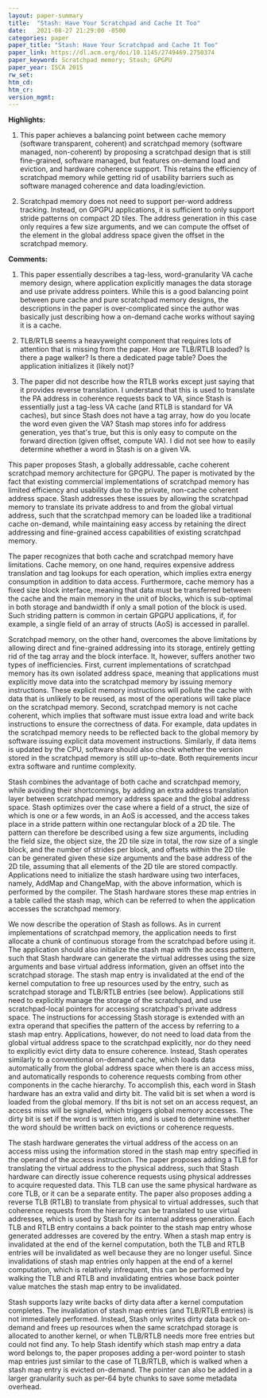 ```yaml
---
layout: paper-summary
title:  "Stash: Have Your Scratchpad and Cache It Too"
date:   2021-08-27 21:29:00 -0500
categories: paper
paper_title: "Stash: Have Your Scratchpad and Cache It Too"
paper_link: https://dl.acm.org/doi/10.1145/2749469.2750374
paper_keyword: Scratchpad memory; Stash; GPGPU
paper_year: ISCA 2015
rw_set:
htm_cd:
htm_cr:
version_mgmt:
---
```


**Highlights:**

1. This paper achieves a balancing point between cache memory (software transparent, coherent) and 
   scratchpad memory (software managed, non-coherent) by proposing a scratchpad design that is still
   fine-grained, software managed, but features on-demand load and eviction, and hardware coherence
   support.
   This retains the efficiency of scratchpad memory while getting rid of usability barriers such as 
   software managed coherence and data loading/eviction.

2. Scratchpad memory does not need to support per-word address tracking. Instead, on GPGPU
   applications, it is sufficient to only support stride patterns on compact 2D tiles. 
   The address generation in this case only requires a few size arguments, and we can compute the offset of the 
   element in the global address space given the offset in the scratchpad memory.

**Comments:**

1. This paper essentially describes a tag-less, word-granularity VA cache memory design, where application explicitly 
   manages the data storage and use private address pointers.
   While this is a good balancing point between pure cache and pure scratchpad memory designs, the descriptions
   in the paper is over-complicated since the author was basically just describing how a on-demand cache works 
   without saying it is a cache.

2. TLB/RTLB seems a heavyweight component that requires lots of attention that is missing from the paper. 
   How are TLB/RTLB loaded? Is there a page walker? Is there a dedicated page table? Does the application 
   initializes it (likely not)?

3. The paper did not describe how the RTLB works except just saying that it provides reverse translation.
   I understand that this is used to translate the PA address in coherence requests back to VA, since 
   Stash is essentially just a tag-less VA cache (and RTLB is standard for VA caches), but since Stash does not
   have a tag array, how do you locate the word even given the VA? Stash map stores info for address generation,
   yes that's true, but this is only easy to compute on the forward direction (given offset, compute VA).
   I did not see how to easily determine whether a word in Stash is on a given VA.

This paper proposes Stash, a globally addressable, cache coherent scratchpad memory architecture for GPGPU. 
The paper is motivated by the fact that existing commercial implementations of scratchpad memory has limited efficiency
and usability due to the private, non-cache coherent address space. Stash addresses these issues by allowing the
scratchpad memory to translate its private address to and from the global virtual address, such that the scratchpad
memory can be loaded like a traditional cache on-demand, while maintaining easy access by retaining the direct 
addressing and fine-grained access capabilities of existing scratchpad memory.

The paper recognizes that both cache and scratchpad memory have limitations. Cache memory, on one hand, requires 
expensive address translation and tag lookups for each operation, which implies extra energy consumption in addition to
data access. Furthermore, cache memory has a fixed size block interface, meaning that data must be transferred between
the cache and the main memory in the unit of blocks, which is sub-optimal in both storage and bandwidth if only
a small potion of the block is used. Such striding pattern is common in certain GPGPU applications, if, for example, a 
single field of an array of structs (AoS) is accessed in parallel.

Scratchpad memory, on the other hand, overcomes the above limitations by allowing direct and fine-grained addressing 
into its storage, entirely getting rid of the tag array and the block interface.
It, however, suffers another two types of inefficiencies.
First, current implementations of scratchpad memory has its own isolated address space, meaning that applications must
explicitly move data into the scratchpad memory by issuing memory instructions. These explicit memory instructions 
will pollute the cache with data that is unlikely to be reused, as most of the operations will take place on the
scratchpad memory.
Second, scratchpad memory is not cache coherent, which implies that software must issue extra load and write back
instructions to ensure the correctness of data. For example, data updates in the scratchpad memory needs to be reflected
back to the global memory by software issuing explicit data movement instructions. Similarly, if data
items is updated by the CPU, software should also check whether the version stored in the scratchpad memory is
still up-to-date. Both requirements incur extra software and runtime complexity.

Stash combines the advantage of both cache and scratchpad memory, while avoiding their shortcomings, by adding an extra
address translation layer between scratchpad memory address space and the global address space.
Stash optimizes over the case where a field of a struct, the size of which is one or a few words, in an AoS is accessed,
and the access takes place in a stride pattern within one rectangular block of a 2D tile.
The pattern can therefore be described using a few size arguments, including the field size, the object size, the 2D
tile size in total, the row size of a single block, and the number of strides per block, and offsets within the 2D
tile can be generated given these size arguments and the base address of the 2D tile, assuming that all elements of 
the 2D tile are stored compactly.
Applications need to initialize the stash hardware using two interfaces, namely, AddMap and ChangeMap, with the above
information, which is performed by the compiler.
The Stash hardware stores these map entries in a table called the stash map, which can be referred to when the 
application accesses the scratchpad memory.

We now describe the operation of Stash as follows. As in current implementations of scratchpad memory, the 
application needs to first allocate a chunk of continuous storage from the scratchpad before using it.
The application should also initialize the stash map with the access pattern, such that Stash hardware can generate
the virtual addresses using the size arguments and base virtual address information, given an offset into the 
scratchpad storage.
The stash map entry is invalidated at the end of the kernel computation to free up resources used by the entry,
such as scratchpad storage and TLB/RTLB entries (see below).
Applications still need to explicitly manage the storage of the scratchpad, and use scratchpad-local pointers for 
accessing scratchpad's private address space.
The instructions for accessing Stash storage is extended with an extra operand that specifies the pattern of the 
access by referring to a stash map entry.
Applications, however, do not need to load data from the global virtual address space to the scratchpad explicitly,
nor do they need to explicitly evict dirty data to ensure coherence. 
Instead, Stash operates similarly to a conventional on-demand cache, which loads data automatically from the 
global address space when there is an access miss, and automatically responds to coherence requests combing from
other components in the cache hierarchy. 
To accomplish this, each word in Stash hardware has an extra valid and dirty bit. The valid bit is set when a word 
is loaded from the global memory. If ths bit is not set on an access request, an access miss will be signaled, 
which triggers global memory accesses. 
The dirty bit is set if the word is written into, and is used to determine whether the word should be written back
on evictions or coherence requests.

The stash hardware generates the virtual address of the access on an access miss using the information stored in the
stash map entry specified in the operand of the access instruction.
The paper proposes adding a TLB for translating the virtual address to the physical address, such that Stash
hardware can directly issue coherence requests using physical addresses to acquire requested data.
This TLB can use the same physical hardware as core TLB, or it can be a separate entity. 
The paper also proposes adding a reverse TLB (RTLB) to translate from physical to virtual addresses, such that
coherence requests from the hierarchy can be translated to use virtual addresses, which is used by Stash for 
its internal address generation.
Each TLB and RTLB entry contains a back pointer to the stash map entry whose generated addresses are covered by 
the entry. 
When a stash map entry is invalidated at the end of the kernel computation, both the TLB and RTLB entries will be 
invalidated as well because they are no longer useful.
Since invalidations of stash map entries only happen at the end of a kernel computation, which is relatively
infrequent, this can be performed by walking the TLB and RTLB and invalidating entries whose back pointer value
matches the stash map entry to be invalidated.

Stash supports lazy write backs of dirty data after a kernel computation completes. The invalidation of stash map
entries (and TLB/RTLB entries) is not immediately performed. Instead, Stash only writes dirty data back on-demand 
and frees up resources when the same scratchpad storage is allocated to another kernel, or when TLB/RTLB needs 
more free entries but could not find any.
To help Stash identify which stash map entry a data word belongs to, the paper proposes adding a per-word pointer to
stash map entries just similar to the case of TLB/RTLB, which is walked when a stash map entry is evicted on-demand. 
The pointer can also be added in a larger granularity such as per-64 byte chunks to save some metadata overhead.
